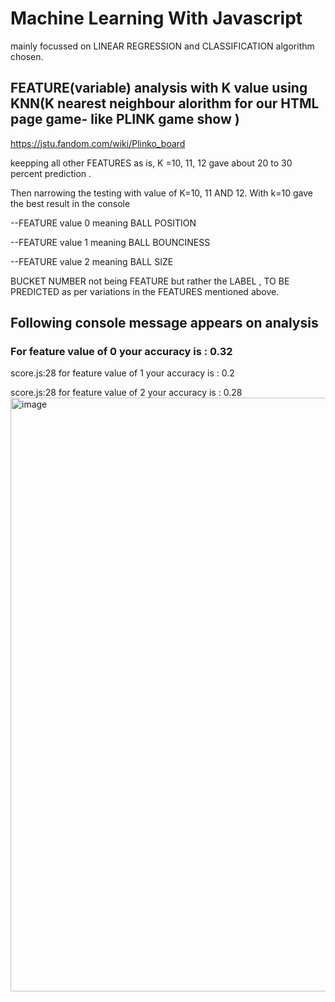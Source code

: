 # Machine Learning With Javascript
mainly focussed on LINEAR REGRESSION and CLASSIFICATION algorithm chosen.

## FEATURE(variable) analysis with K value using KNN(K nearest neighbour alorithm for our HTML page game- like PLINK game show )
https://jstu.fandom.com/wiki/Plinko_board

keepping all other FEATURES as is, K =10, 11, 12 gave about 20 to 30 percent prediction .

Then narrowing the testing with value of K=10, 11 AND 12.
With k=10 gave the best result in the console 

--FEATURE value 0 meaning BALL POSITION 

--FEATURE value 1 meaning BALL BOUNCINESS 

--FEATURE value 2 meaning BALL SIZE

BUCKET NUMBER not being FEATURE but rather the LABEL , TO BE PREDICTED as per variations in the FEATURES mentioned above.

## Following console message appears on analysis
### For feature value of  0 your accuracy is :  0.32

score.js:28 for feature value of  1 your accuracy is :  0.2

score.js:28 for feature value of  2 your accuracy is :  0.28
<img width="950" alt="image" src="https://github.com/contactmeroshan/MachineLearningWithJavascript/assets/87830296/666e1c96-e565-4b70-8255-3778419588d0">
